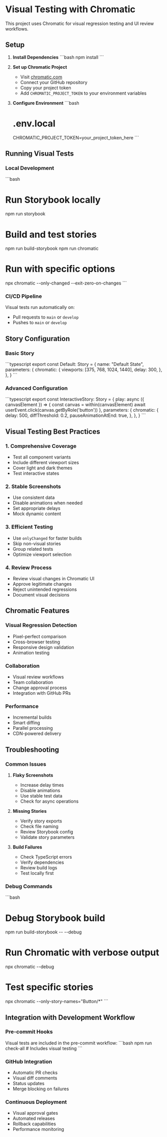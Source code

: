 # Visual Testing with Chromatic

This project uses Chromatic for visual regression testing and UI review workflows.

## Setup

1. **Install Dependencies**
   \`\`\`bash
   npm install
   \`\`\`

2. **Set up Chromatic Project**
   - Visit [chromatic.com](https://chromatic.com)
   - Connect your GitHub repository
   - Copy your project token
   - Add `CHROMATIC_PROJECT_TOKEN` to your environment variables

3. **Configure Environment**
   \`\`\`bash
   # .env.local
   CHROMATIC_PROJECT_TOKEN=your_project_token_here
   \`\`\`

## Running Visual Tests

### Local Development
\`\`\`bash
# Run Storybook locally
npm run storybook

# Build and test stories
npm run build-storybook
npm run chromatic

# Run with specific options
npx chromatic --only-changed --exit-zero-on-changes
\`\`\`

### CI/CD Pipeline
Visual tests run automatically on:
- Pull requests to `main` or `develop`
- Pushes to `main` or `develop`

## Story Configuration

### Basic Story
\`\`\`typescript
export const Default: Story = {
  name: "Default State",
  parameters: {
    chromatic: {
      viewports: [375, 768, 1024, 1440],
      delay: 300,
    },
  },
}
\`\`\`

### Advanced Configuration
\`\`\`typescript
export const InteractiveStory: Story = {
  play: async ({ canvasElement }) => {
    const canvas = within(canvasElement)
    await userEvent.click(canvas.getByRole('button'))
  },
  parameters: {
    chromatic: {
      delay: 500,
      diffThreshold: 0.2,
      pauseAnimationAtEnd: true,
    },
  },
}
\`\`\`

## Visual Testing Best Practices

### 1. Comprehensive Coverage
- Test all component variants
- Include different viewport sizes
- Cover light and dark themes
- Test interactive states

### 2. Stable Screenshots
- Use consistent data
- Disable animations when needed
- Set appropriate delays
- Mock dynamic content

### 3. Efficient Testing
- Use `onlyChanged` for faster builds
- Skip non-visual stories
- Group related tests
- Optimize viewport selection

### 4. Review Process
- Review visual changes in Chromatic UI
- Approve legitimate changes
- Reject unintended regressions
- Document visual decisions

## Chromatic Features

### Visual Regression Detection
- Pixel-perfect comparison
- Cross-browser testing
- Responsive design validation
- Animation testing

### Collaboration
- Visual review workflows
- Team collaboration
- Change approval process
- Integration with GitHub PRs

### Performance
- Incremental builds
- Smart diffing
- Parallel processing
- CDN-powered delivery

## Troubleshooting

### Common Issues

1. **Flaky Screenshots**
   - Increase delay times
   - Disable animations
   - Use stable test data
   - Check for async operations

2. **Missing Stories**
   - Verify story exports
   - Check file naming
   - Review Storybook config
   - Validate story parameters

3. **Build Failures**
   - Check TypeScript errors
   - Verify dependencies
   - Review build logs
   - Test locally first

### Debug Commands
\`\`\`bash
# Debug Storybook build
npm run build-storybook -- --debug

# Run Chromatic with verbose output
npx chromatic --debug

# Test specific stories
npx chromatic --only-story-names="Button/*"
\`\`\`

## Integration with Development Workflow

### Pre-commit Hooks
Visual tests are included in the pre-commit workflow:
\`\`\`bash
npm run check-all  # Includes visual testing
\`\`\`

### GitHub Integration
- Automatic PR checks
- Visual diff comments
- Status updates
- Merge blocking on failures

### Continuous Deployment
- Visual approval gates
- Automated releases
- Rollback capabilities
- Performance monitoring
